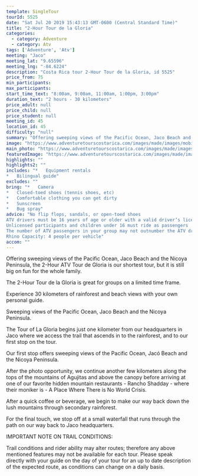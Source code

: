 ```yaml
---
template: SingleTour
tourId: 5525
date: "Sat Jul 20 2019 15:43:13 GMT-0600 (Central Standard Time)"
title: "2-Hour Tour de la Gloria"
categories: 
  - category: Adventure
  - category: Atv
tags: ['Adventure', 'Atv']
meeting: "Jaco"
meeting_lat: "9.65596"
meeting_lng: "-84.6224"
description: "Costa Rica tour 2-Hour Tour de la Gloria, id 5525"
price_from: 75
min_participants: 
max_participants: 
start_time_text: "8:00am, 9:00am, 11:00am, 1:00pm, 3:00pm"
duration_text: "2 hours - 30 kilometers"
price_adult: null
price_child: null
price_student: null
meeting_id: 45
location_id: 45
difficulty: "null"
summary: "Offering sweeping views of the Pacific Ocean, Jaco Beach and the Nicoya Peninsula, the 2-Hour ATV Tour de Gloria is our shortest tour, but it is still big on fun for the whole family."
image: "https://www.adventuretourscostarica.com/images/made/images/mobile/jaco-tours-costa-rica-mobile_320_250_c1.jpg"
main_photo: "https://www.adventuretourscostarica.com/images/made/images/mobile/jaco-tours-costa-rica-mobile_320_250_c1.jpg"
featuredImage: "https://www.adventuretourscostarica.com/images/made/images/mobile/jaco-tours-costa-rica-mobile_320_250_c1.jpg"
highlights: ""
highlights2: ""
includes: "*   Equipment rentals
*   Bilingual guide"
excludes: ""
bring: "*   ​Camera
*   Closed-toed shoes (tennis shoes, etc)
*   Comfortable clothing you can get dirty
*   Sunscreen
*   Bug spray"
advice: "No flip flops, sandals, or open-toed shoes  
ATV drivers must be 16 years of age or older with a valid driver’s license  
Unlicensed participants and children under 16 must ride as passengers  
The number of ATV passengers in your group may not outnumber the ATV drivers  
Rhino Capacity: 4 people per vehicle"
accom: ""
---
```

Offering sweeping views of the Pacific Ocean, Jaco Beach and the Nicoya Peninsula, the 2-Hour ATV Tour de Gloria is our shortest tour, but it is still big on fun for the whole family.

The 2-Hour Tour de la Gloria is great for groups on a limited time frame.

Experience 30 kilometers of rainforest and beach views with your own personal guide.

Sweeping views of the Pacific Ocean, Jaco Beach and the Nicoya Peninsula.

The Tour of La Gloria begins just one kilometer from our headquarters in Jaco where we access the trail that ascends in to the rainforest, and to our first stop on the tour.

Our first stop offers sweeping views of the Pacific Ocean, Jacó Beach and the Nicoya Peninsula.

After the photo opportunity, we continue another few kilometers along the tops of the mountains of Agujitas and above the canopy before arriving at one of our favorite hidden mountain restaurants - Rancho Shadday - where their moniker is - A Place Where There is No World Crisis.

After a quick coffee or beverage, we begin to make our way back down the lush mountains through secondary rainforest.

For the final touch, we stop off at a small waterfall that runs through the path on our way back to Jaco headquarters.

IMPORTANT NOTE ON TRAIL CONDITIONS:

Trail conditions and rider ability may alter routes; therefore any above mentioned features may not be available for each tour. Please speak directly with your guide on the day of your tour for an up to date description of the expected route, as conditions can change on a daily basis.